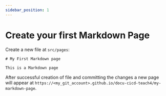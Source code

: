 ```yaml
---
sidebar_position: 1
---
```


# Create your first Markdown Page

Create a new file at `src/pages`:

```mdx title="src/pages/my-markdown-page.md"
# My First Markdown page

This is a Markdown page
```

After successful creation of file and committing the changes a new page will appear at 
`https://<my_git_account>.github.io/docu-cicd-teach4/my-markdown-page`.
